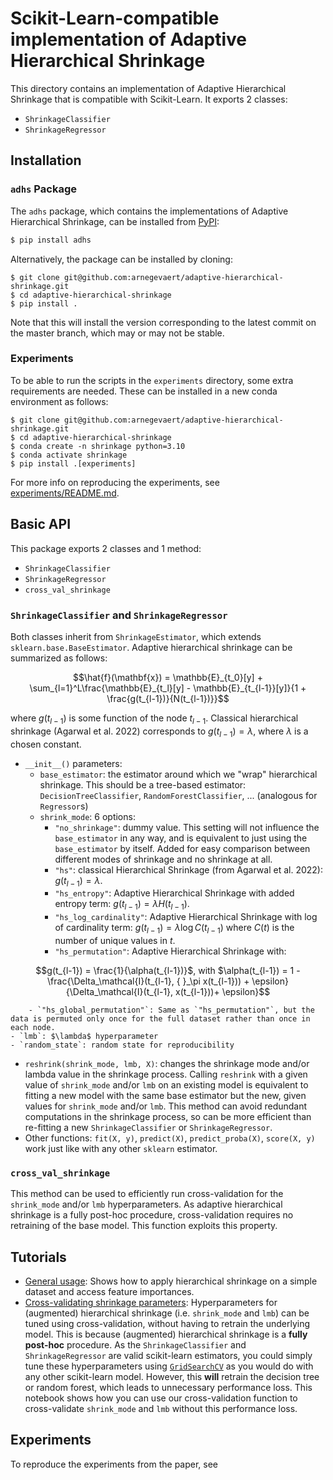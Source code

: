 # Scikit-Learn-compatible implementation of Adaptive Hierarchical Shrinkage
This directory contains an implementation of Adaptive Hierarchical Shrinkage that is compatible with Scikit-Learn. It exports 2 classes:
- `ShrinkageClassifier`
- `ShrinkageRegressor`

## Installation
### `adhs` Package
The `adhs` package, which contains the implementations of
Adaptive Hierarchical Shrinkage, can be installed from [PyPI](https://pypi.org/project/adhs/):

```bash
$ pip install adhs
```

Alternatively, the package can be installed by cloning:
```
$ git clone git@github.com:arnegevaert/adaptive-hierarchical-shrinkage.git
$ cd adaptive-hierarchical-shrinkage
$ pip install .
```
Note that this will install the version corresponding to the latest commit on the
master branch, which may or may not be stable.

### Experiments
To be able to run the scripts in the `experiments` directory, some extra
requirements are needed. These can be installed in a new conda
environment as follows:
```
$ git clone git@github.com:arnegevaert/adaptive-hierarchical-shrinkage.git
$ cd adaptive-hierarchical-shrinkage
$ conda create -n shrinkage python=3.10
$ conda activate shrinkage
$ pip install .[experiments]
```

For more info on reproducing the experiments, see [experiments/README.md](experiments/README.md).

## Basic API
This package exports 2 classes and 1 method:
- `ShrinkageClassifier`
- `ShrinkageRegressor`
- `cross_val_shrinkage`

### `ShrinkageClassifier` and `ShrinkageRegressor`
Both classes inherit from `ShrinkageEstimator`, which extends `sklearn.base.BaseEstimator`. Adaptive hierarchical shrinkage can be summarized as follows:

```math
\hat{f}(\mathbf{x}) = \mathbb{E}_{t_0}[y] + \sum_{l=1}^L\frac{\mathbb{E}_{t_l}[y] - \mathbb{E}_{t_{l-1}}[y]}{1 + \frac{g(t_{l-1})}{N(t_{l-1})}}
```

where $g(t_{l-1})$ is some function of the node $t_{l-1}$. Classical hierarchical shrinkage (Agarwal et al. 2022) corresponds to $g(t_{l-1}) = \lambda$, where $\lambda$ is a chosen constant.

- `__init__()` parameters:
    - `base_estimator`: the estimator around which we "wrap" hierarchical shrinkage. This should be a tree-based estimator: `DecisionTreeClassifier`, `RandomForestClassifier`, ... (analogous for `Regressor`s)
    - `shrink_mode`: 6 options:
        - `"no_shrinkage"`: dummy value. This setting will not influence the `base_estimator` in any way, and is equivalent to just using the `base_estimator` by itself. Added for easy comparison between different modes of shrinkage and no shrinkage at all.
        - `"hs"`: classical Hierarchical Shrinkage (from Agarwal et al. 2022): $g(t_{l-1}) = \lambda$.
        - `"hs_entropy"`: Adaptive Hierarchical Shrinkage with added entropy term: $g(t_{l-1}) = \lambda H(t_{l-1})$.
        - `"hs_log_cardinality"`: Adaptive Hierarchical Shrinkage with log of cardinality term: $g(t_{l-1}) = \lambda \log C(t_{l-1})$ where $C(t)$ is the number of unique values in $t$.
        - `"hs_permutation"`: Adaptive Hierarchical Shrinkage with:
        
```math
g(t_{l-1}) = \frac{1}{\alpha(t_{l-1})}$, with $\alpha(t_{l-1}) = 1 - \frac{\Delta_\mathcal{I}(t_{l-1}, { }_\pi x(t_{l-1})) + \epsilon}{\Delta_\mathcal{I}(t_{l-1}, x(t_{l-1}))+ \epsilon}
```

        - `"hs_global_permutation"`: Same as `"hs_permutation"`, but the data is permuted only once for the full dataset rather than once in each node.
    - `lmb`: $\lambda$ hyperparameter
    - `random_state`: random state for reproducibility
- `reshrink(shrink_mode, lmb, X)`: changes the shrinkage mode and/or lambda value in the shrinkage process. Calling `reshrink` with a given value of `shrink_mode` and/or `lmb` on an existing model is equivalent to fitting a new model with the same base estimator but the new, given values for `shrink_mode` and/or `lmb`. This method can avoid redundant computations in the shrinkage process, so can be more efficient than re-fitting a new `ShrinkageClassifier` or `ShrinkageRegressor`.
- Other functions: `fit(X, y)`, `predict(X)`, `predict_proba(X)`, `score(X, y)` work just like with any other `sklearn` estimator.

### `cross_val_shrinkage`
This method can be used to efficiently run cross-validation for the `shrink_mode` and/or `lmb` hyperparameters. As adaptive hierarchical shrinkage is a fully post-hoc procedure, cross-validation requires no retraining of the base model. This function exploits this property.

## Tutorials

- [General usage](notebooks/tutorial_general_usage.ipynb): Shows how to apply
hierarchical shrinkage on a simple dataset and access feature importances.
- [Cross-validating shrinkage parameters](notebooks/tutorial_shrinkage_cf.ipynb):
Hyperparameters for (augmented) hierarchical shrinkage (i.e. `shrink_mode` and
`lmb`) can be tuned using cross-validation, without having to retrain the
underlying model. This is because (augmented) hierarchical shrinkage is a
**fully post-hoc** procedure. As the `ShrinkageClassifier` and
`ShrinkageRegressor` are valid scikit-learn estimators, you could simply tune
these hyperparameters using [`GridSearchCV`](https://scikit-learn.org/stable/modules/generated/sklearn.model_selection.GridSearchCV.html) as you would do with any other scikit-learn
model. However, this **will** retrain the decision tree or random forest, which
leads to unnecessary performance loss. This notebook shows how you can use our
cross-validation function to cross-validate `shrink_mode` and `lmb` without
this performance loss.

## Experiments
To reproduce the experiments from the paper, see 